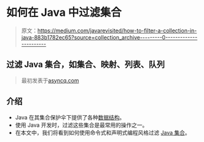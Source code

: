 # 如何在 Java 中过滤集合

> 原文：<https://medium.com/javarevisited/how-to-filter-a-collection-in-java-883b1782ec65?source=collection_archive---------0----------------------->

## 过滤 Java 集合，如集合、映射、列表、队列

> 最初发表于[asyncq.com](https://asyncq.com/how-to-implement-a-heap-data-structure-in-java)

## 介绍

*   Java 在其集合保护伞下提供了各种[数据结构](/javarevisited/50-data-structure-and-algorithms-interview-questions-for-programmers-b4b1ac61f5b0)。
*   使用 Java 开发时，过滤这些集合是最常用的操作之一。
*   在本文中，我们将看到如何使用命令式和声明式编程风格过滤 [Java 集合](/javarevisited/50-java-collections-interview-questions-for-beginners-and-experienced-programmers-4d2c224cc5ab)。